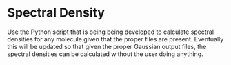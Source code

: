 # Spectral Density
Use the Python script that is being being developed to calculate spectral densities for any molecule given that the
proper files are present. Eventually this will be updated so that given the proper Gaussian output files, the spectral
densities can be calculated without the user doing anything.
